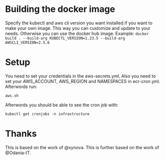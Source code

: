 # Building the docker image
Specify the kubectl and aws cli version you want installed if you want to make your own image. This way you can customize and update to your needs.  Otherwise you can use the docker hub image.
Example: 
`docker build . --build-arg KUBECTL_VERSION=1.23.5 --build-arg AWSCLI_VERSION=2.5.6`

# Setup

You need to set your credentials in the aws-secrets.yml. Also you need to set your AWS_ACCOUNT, AWS_REGION and NAMESPACES in ecr-cron.yml.
Afterwords run:

	aws.sh

Afterwords you should be able to see the cron job with:

	kubectl get cronjobs -n infrastructure

# Thanks

This is based on the work of @xynova.
This is further based on the work of @Odania-IT.